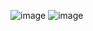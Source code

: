 ![image](https://github.com/user-attachments/assets/d2d98bb1-a07b-4e53-a8e5-e9e660545e90)
![image](https://github.com/user-attachments/assets/4daa0c15-409f-4df4-ac9c-1ab3309eada7)
